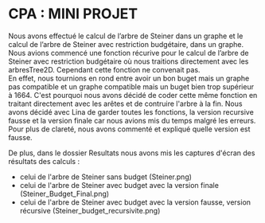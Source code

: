 # CPA : MINI PROJET 
   Nous avons effectué le calcul de l’arbre de Steiner dans un graphe et le calcul de l’arbre de Steiner avec restriction budgétaire, dans un graphe. 
Nous avions commencé une fonction récurive pour le calcul de l’arbre de Steiner avec restriction budgétaire où nous traitions directement avec les arbresTree2D. Cependant cette fonction ne convenait pas.  
En effet, nous tournions en rond entre avoir un bon buget mais un graphe pas compatible et un graphe compatible mais un buget bien trop supérieur à 1664. 
C'est pourquoi nous avons décidé de coder cette même fonction en traitant directement avec les arêtes et de contruire l'arbre à la fin.
Nous avons décidé avec Lina de garder toutes les fonctions, la version recursive fausse et la version finale car nous avions mis du temps malgré les erreurs.
Pour plus de clareté, nous avons commenté et expliqué quelle version est fausse. 

De plus, dans le dossier Resultats nous avons mis les captures d'écran des résultats des calculs : 

  - celui de l'arbre de Steiner sans budget (Steiner.png)
  - celui de l'arbre de Steiner avec budget avec la version finale (Steiner_Budget_Final.png)
  - celui de l'arbre de Steiner avec budget avec la version fausse, version récursive (Steiner_budget_recursivite.png)
